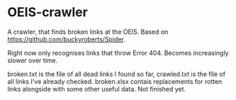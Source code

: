# OEIS-crawler
A crawler, that finds broken links at the OEIS. Based on https://github.com/buckyroberts/Spider.

Right now only recognises links that throw Error 404.
Becomes increasingly slower over time.

broken.txt is the file of all dead links I found so far, crawled.txt is the file of all links I've already checked.
broken.xlsx contais replacements for rotten links alongside with some other useful data. Not finished yet.
